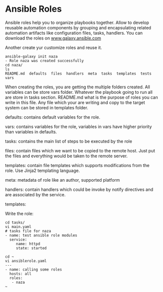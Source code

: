 # Ansible Roles

Ansible roles help you to organize playbooks together. Allow to develop reusable automation components by grouping and encapsulating related automation artifacts like configuration files, tasks, handlers.
You can download the roles on www.galaxy.ansible.com

Another create yur customize roles and reuse it.

```
ansible-galaxy init naza
- Role naza was created successfully
cd naza/
ls
README.md  defaults  files  handlers  meta  tasks  templates  tests  vars
```

When creating the roles, you are getting the multiple folders created. All variables can be store vars folder. Whatever the playbook going to run all are store in tasks section. README.md what is the purpose of roles you can write in this file. Any file which your are writing and copy to the target system can be stored in templates folder.

defaults: contains default variables for the role.

vars: contains variables for the role, variables in vars have higher priority than variables in defaults.

tasks: contains the main list of steps to be executed by the role

files: contain files which we want to be copied to the remote host. Just put the files and everything would be taken to the remote server.

templates: contain file templates which supports modifications from the role. Use Jinja2 templating language.

meta: metadata of role like an author, supported platform

handlers: contain handlers which could be invoke by notify directives and are associated by the service.

templates:

Write the role:

```
cd tasks/
vi main.yaml
# tasks file for naza
- name: test ansible role modules
  service:
     name: httpd
     state: started

cd ~
vi ansiblerole.yaml
---
- name: calling some roles
  hosts: all
  roles:
   - naza
~                
```

